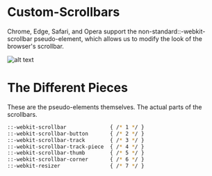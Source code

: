 # Custom-Scrollbars
Chrome, Edge, Safari, and Opera support the non-standard::-webkit-scrollbar pseudo-element, which allows us to modify the look of the browser's scrollbar.

![alt text](https://i.ibb.co/NxDkhtm/css-tricks.png)

# The Different Pieces
These are the pseudo-elements themselves. The actual parts of the scrollbars.

```sh
::-webkit-scrollbar              { /* 1 */ }
::-webkit-scrollbar-button       { /* 2 */ }
::-webkit-scrollbar-track        { /* 3 */ }
::-webkit-scrollbar-track-piece  { /* 4 */ }
::-webkit-scrollbar-thumb        { /* 5 */ }
::-webkit-scrollbar-corner       { /* 6 */ }
::-webkit-resizer                { /* 7 */ }
```


